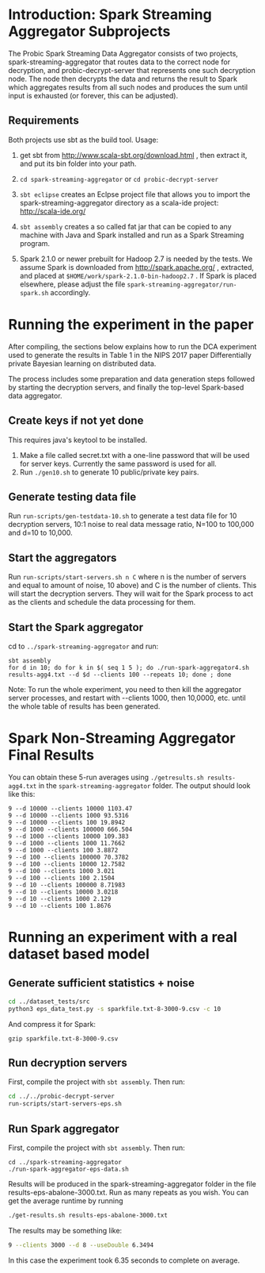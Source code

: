 # Introduction: Spark Streaming Aggregator Subprojects

The Probic Spark Streaming Data Aggregator consists of two projects, spark-streaming-aggregator that routes
data to the correct node for decryption, and probic-decrypt-server that represents one such decryption node.
The node then decrypts the data and returns the result to Spark which aggregates results from all such nodes
and produces the sum until input is exhausted (or forever, this can be adjusted).

## Requirements

Both projects use sbt as the build tool. Usage:

1. get sbt from http://www.scala-sbt.org/download.html , then extract it, and put its bin folder into your path.

2. `cd spark-streaming-aggregator` or `cd probic-decrypt-server`

3. `sbt eclipse` creates an Eclpse project file that allows you to import the spark-streaming-aggregator directory as a scala-ide project: http://scala-ide.org/

5. `sbt assembly` creates a so called fat jar that can be copied to any machine with Java and Spark installed and run as a Spark Streaming program.

6. Spark 2.1.0 or newer prebuilt for Hadoop 2.7 is needed by the tests. We assume Spark is downloaded from http://spark.apache.org/ , extracted, and placed at `$HOME/work/spark-2.1.0-bin-hadoop2.7` . If Spark is placed elsewhere, please adjust the file `spark-streaming-aggregator/run-spark.sh` accordingly.


# Running the experiment in the paper

After compiling, the sections below explains how to run the DCA experiment used to generate the results in Table 1 in the NIPS 2017 paper Differentially private Bayesian learning on distributed data.

The process includes some preparation and data generation steps followed by starting the decryption servers, and finally the top-level Spark-based data aggregator.

## Create keys if not yet done

This requires java's keytool to be installed.

1. Make a file called secret.txt with a one-line password that will be used for server keys. Currently the same password is used for all.
2. Run `./gen10.sh` to generate 10 public/private key pairs.

## Generate testing data file
Run `run-scripts/gen-testdata-10.sh` to generate a test data file for 10 decryption servers, 10:1 noise to real data message ratio, N=100 to 100,000 and d=10 to 10,000.

## Start the aggregators
Run `run-scripts/start-servers.sh n C` where n is the number of servers and equal to amount of noise, 10 above) and C is the number of clients. This will start the decryption servers. They will wait for the Spark process to act as the clients and schedule the data processing for them.

## Start the Spark aggregator
cd to `../spark-streaming-aggregator` and run:

```
sbt assembly
for d in 10; do for k in $( seq 1 5 ); do ./run-spark-aggregator4.sh results-agg4.txt --d $d --clients 100 --repeats 10; done ; done
```
Note: To run the whole experiment, you need to then kill the aggregator server processes, and restart with --clients 1000, then 10,0000, etc. until the whole table of results has been generated.

# Spark Non-Streaming Aggregator Final Results

You can obtain these 5-run averages using `./getresults.sh results-agg4.txt` in the `spark-streaming-aggregator` folder.
The output should look like this:
```
9 --d 10000 --clients 10000 1103.47
9 --d 10000 --clients 1000 93.5316
9 --d 10000 --clients 100 19.8942
9 --d 1000 --clients 100000 666.504
9 --d 1000 --clients 10000 109.383
9 --d 1000 --clients 1000 11.7662
9 --d 1000 --clients 100 3.8872
9 --d 100 --clients 100000 70.3782
9 --d 100 --clients 10000 12.7582
9 --d 100 --clients 1000 3.021
9 --d 100 --clients 100 2.1504
9 --d 10 --clients 100000 8.71983
9 --d 10 --clients 10000 3.0218
9 --d 10 --clients 1000 2.129
9 --d 10 --clients 100 1.8676
```

# Running an experiment with a real dataset based model

## Generate sufficient statistics + noise
```sh
cd ../dataset_tests/src
python3 eps_data_test.py -s sparkfile.txt-8-3000-9.csv -c 10
```
And compress it for Spark:
```
gzip sparkfile.txt-8-3000-9.csv
```

## Run decryption servers
First, compile the project with `sbt assembly`. Then run:

```sh
cd ../../probic-decrypt-server
run-scripts/start-servers-eps.sh
```

## Run Spark aggregator
First, compile the project with `sbt assembly`. Then run:

```
cd ../spark-streaming-aggregator
./run-spark-aggregator-eps-data.sh
```

Results will be produced in the spark-streaming-aggregator folder in the file results-eps-abalone-3000.txt.
Run as many repeats as you wish.
You can get the average runtime by running
```sh
./get-results.sh results-eps-abalone-3000.txt 
```
The results may be something like:
```sh
9 --clients 3000 --d 8 --useDouble 6.3494
```
In this case the experiment took 6.35 seconds to complete on average.
